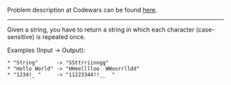 Problem description at Codewars can be found
[here](https://www.codewars.com/kata/56b1f01c247c01db92000076/train/python).

-------------

Given a string, you have to return a string in which each character (case-sensitive) is repeated
once.
<br>

Examples (Input -> Output):
```
* "String"      -> "SSttrriinngg"
* "Hello World" -> "HHeelllloo  WWoorrlldd"
* "1234!_ "     -> "11223344!!__  "
```
